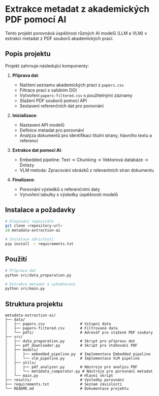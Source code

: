 # Extrakce metadat z akademických PDF pomocí AI

Tento projekt porovnává úspěšnost různých AI modelů (LLM a VLM) v extrakci metadat z PDF souborů akademických prací.

## Popis projektu

Projekt zahrnuje následující komponenty:

1. **Příprava dat**:
   - Načtení seznamu akademických prací z `papers.csv`
   - Filtrace prací s validním DOI
   - Vytvoření `papers-filtered.csv` s použitelnými záznamy
   - Stažení PDF souborů pomocí API
   - Sestavení referenčních dat pro porovnání

2. **Inicializace**:
   - Nastavení API modelů
   - Definice metadat pro porovnání
   - Analýza dokumentů pro identifikaci titulní strany, hlavního textu a referencí

3. **Extrakce dat pomocí AI**:
   - Embedded pipeline: Text → Chunking → Vektorová databáze → Dotazy
   - VLM metoda: Zpracování obrázků z relevantních stran dokumentu

4. **Finalizace**:
   - Porovnání výsledků s referenčními daty
   - Vytvoření tabulky s výsledky úspěšnosti modelů

## Instalace a požadavky

```bash
# Klonování repozitáře
git clone <repository-url>
cd metadata-extraction-ai

# Instalace závislostí
pip install -r requirements.txt
```

## Použití

```bash
# Příprava dat
python src/data_preparation.py

# Extrakce metadat a vyhodnocení
python src/main.py
```

## Struktura projektu

```
metadata-extraction-ai/
├── data/
│   ├── papers.csv                # Vstupní data
│   ├── papers-filtered.csv       # Filtrovaná data
│   └── pdfs/                     # Adresář pro stažené PDF soubory
├── src/
│   ├── data_preparation.py       # Skript pro přípravu dat
│   ├── pdf_downloader.py         # Skript pro stahování PDF
│   ├── models/
│   │   ├── embedded_pipeline.py  # Implementace Embedded pipeline
│   │   └── vlm_pipeline.py       # Implementace VLM pipeline
│   ├── utils/
│   │   ├── pdf_analyzer.py       # Nástroje pro analýzu PDF
│   │   └── metadata_comparator.py # Nástroje pro porovnání metadat
│   └── main.py                   # Hlavní skript
├── results/                      # Výsledky porovnání
├── requirements.txt              # Seznam závislostí
└── README.md                     # Dokumentace projektu
``` 